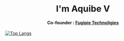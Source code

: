 
 <br/>
 <h1 align="center">I'm Aquibe V</h1> 
 <h4 align="center">Co-founder : <a href="https://fugipie.com">Fugipie Technoligies</a></h4>




[![Top Langs](https://github-readme-stats.vercel.app/api/top-langs/?username=aquibe&hide=css,html&layout=compact&theme=gotham)](https://github.com/aquibe/github-readme-stats)










<!--
**aquibe/aquibe** is a ✨ _special_ ✨ repository because its `README.md` (this file) appears on your GitHub profile.

Here are some ideas to get you started:

- 🔭 I’m currently working on ...
- 🌱 I’m currently learning ...
- 👯 I’m looking to collaborate on ...
- 🤔 I’m looking for help with ...
- 💬 Ask me about ...
- 📫 How to reach me: ...
- 😄 Pronouns: ...
- ⚡ Fun fact: ...
-->
